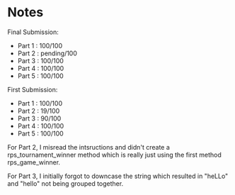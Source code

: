 # Notes

Final Submission: 
* Part 1 : 100/100 
* Part 2 : pending/100 
* Part 3 : 100/100 
* Part 4 : 100/100 
* Part 5 : 100/100 

First Submission: 
* Part 1 : 100/100 
* Part 2 : 19/100 
* Part 3 : 90/100 
* Part 4 : 100/100 
* Part 5 : 100/100 

For Part 2, I misread the intsructions and didn't create a rps_tournament_winner method which is
really just using the first method rps_game_winner.

For Part 3, I initially forgot to downcase the string which resulted in "heLLo" and "hello" not
being grouped together.
